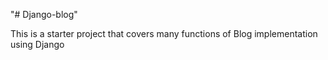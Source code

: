 "# Django-blog" 

This is a starter project that covers many functions of Blog implementation using Django 
